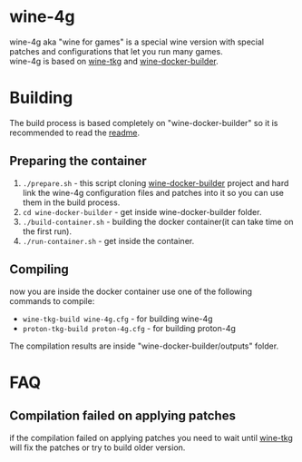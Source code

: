 # wine-4g
wine-4g aka "wine for games" is a special wine version with special patches and configurations that let you run many games.  
wine-4g is based on [wine-tkg](https://github.com/Frogging-Family/wine-tkg-git) and [wine-docker-builder](https://github.com/codehungers/wine-docker-builder).

# Building
The build process is based completely on "wine-docker-builder" so it is recommended to read the [readme](https://github.com/codehungers/wine-docker-builder#readme).

## Preparing the container
1. `./prepare.sh` - this script cloning [wine-docker-builder](https://github.com/codehungers/wine-docker-builder) project and hard link the wine-4g configuration files and patches into it so you can use them in the build process.
2. `cd wine-docker-builder` - get inside wine-docker-builder folder.
3. `./build-container.sh` - building the docker container(it can take time on the first run).
4. `./run-container.sh` - get inside the container.
## Compiling
now you are inside the docker container use one of the following commands to compile:
- `wine-tkg-build wine-4g.cfg` - for building wine-4g
- `proton-tkg-build proton-4g.cfg` - for building proton-4g

The compilation results are inside "wine-docker-builder/outputs" folder.
# FAQ
## Compilation failed on applying patches
if the compilation failed on applying patches you need to wait until [wine-tkg](https://github.com/Frogging-Family/wine-tkg-git) will fix the patches or try to build older version.